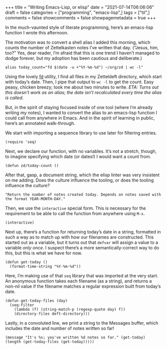 +++
title = "Writing Emacs-Lisp, or elisp"
date = "2021-07-14T06:06:06"
draft = false
categories = ["programming", "emacs-lisp",]
tags = ["til",]
comments = false
showcomments = false
showpagemetadata = true
+++

In the much-vaunted style of literate programming, here&rsquo;s an emacs-lisp function I wrote this afternoon.

The motivation was to convert a shell alias I added this morning, which counts the number of Zettelkasten notes I&rsquo;ve written that day. (&ldquo;Jesus, him, too?&rdquo; Yes, dear reader, I&rsquo;m afraid that this is one trend I haven&rsquo;t managed to dodge forever, but my adoption has been cautious and deliberate.)

    alias today_count="fd $(date -u +"%Y-%m-%d") ~/org/zd | wc -l"

Using the lovely [fd](https://github.com/sharkdp/fd) utility, I find all files in my Zetteldeft directory, which start with today&rsquo;s date. Then, I pipe that output to `wc -l` to get the count. Easy peasy, chicken breezy; took me about two minutes to write. *ETA: Turns out this doesn&rsquo;t work as an alias; the date isn&rsquo;t recalculated every time the alias is called.*

But, in the spirit of staying focused inside of one tool (where I&rsquo;m already writing my notes), I wanted to convert the alias to an emacs-lisp function I could call from anywhere in Emacs. And in the spirit of learning in public, here&rsquo;s an annotated walk-through.

We start with importing a sequence library to use later for filtering entries.

    (require 'seq)

Next, we declare our function, with no variables. It&rsquo;s not a stretch, though, to imagine specifying which date (or dates!) I would want a count from.

    (defun zd/today-count ()

After that, gasp, a document string, which the elisp linter was very insistent on me adding. Does the culture influence the tooling, or does the tooling influence the culture?

    "Return the number of notes created today. Depends on notes saved with the format YEAR-MONTH-DAY."

Then, we use the `interactive` special form. This is necessary for the requirement to be able to call the function from anywhere using `M-x`.

    (interactive)

Next up, there&rsquo;s a function for returning today&rsquo;s date in a string, formatted in such a way as to match up with how our filenames are constructed. This started out as a variable, but it turns out that `defvar` will assign a value to a variable *only once*. I suspect there&rsquo;s a more semantically-correct way to do this, but this is what we have for now.

    (defun get-today ()
      (format-time-string "%Y-%m-%d"))

Here, I&rsquo;m making use of that `seq` library that was imported at the very start. An anonymous function takes each filename (as a string), and returns a non-nil value if the filename matches a regular expression built from today&rsquo;s date.

    (defun get-today-files (day)
      (seq-filter
        (lambda (f) (string-match-p (regexp-quote day) f))
        (directory-files deft-directory)))

Lastly, in a convoluted line, we print a string to the Messages buffer, which includes the date and number of notes written so far!

    (message "It's %s; you've written %d notes so far." (get-today) (length (get-today-files (get-today)))))


